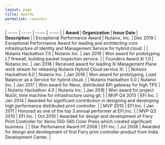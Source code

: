 ```yaml
---
layout: page
title: Awards
permalink: /awards/
---
```


| ----- | ----- | ----- | ----- |
| <b> Award </b> |<b> Organization </b>| <b> Issue Date </b> |<b> Description </b> |
| Exceptional Performance Award | Nutanix, Inc. | Dec 2019 | Exceptional Performance Award for leading and architecting core infrastructure of Identity and Management Service for hybrid cloud. |
| Nutanix Hackathon 7.0 | Nutanix Inc. | Jan 2019 | Won award for prototyping L7 firewall, building packet inspection service. |
| Founders Award Xi 1.0 | Nutanix Inc. | Jan 2018 | Received award for leading Xi Management Plane work stream for releasing Nutanix Hybrid Cloud service Xi. |
| Nutanix Hackathon 6.0 | Nutanix Inc. | Jan 2018 | Won award for prototyping, Load Balancer as a Service for hybrid cloud. |
| Nutanix Hackathon 5.0 | Nutanix Inc. | Jan 2017 | Won award for Neos, distributed API gateway for high TPS |
| Nutanix Hackathon 4.0 | Nutanix Inc. | Jan 2016 | Won award for project NuGit, time machine for infrastructure using git. |
| MVP Q4 2013 | EFI Inc. | Jan 2014 | Awarded for significant contribution in designing and developing high performance distributed print controller. |
| MVP 2010 | EFI Inc. | Jan 2011 | Honored as one of the top 3 annual performer at EFI,Inc. |
| MVP Q3 2010 | EFI Inc. | Oct 2010 | Awarded for design and development of Fiery Print Controller for Xerox 550-560 Color Press which created significant business. |
| Star Perfomance Award H1 2008 | EFI Inc. | Jul 2008 | Awarded for design and development of first Fiery print controller product from India Development Center. |
